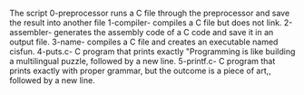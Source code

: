 The script 0-preprocessor  runs a C file through the preprocessor and save the result into another file 
1-compiler- compiles a C file but does not link.
2-assembler- generates the assembly code of a C code and save it in an output file.
3-name- compiles a C file and creates an executable named cisfun.
4-puts.c- C program that prints exactly "Programming is like building a multilingual puzzle, followed by a new line.
5-printf.c- C program that prints exactly with proper grammar, but the outcome is a piece of art,, followed by a new line.

